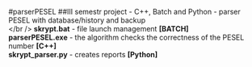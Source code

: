 #parserPESEL
##III semestr project - C++, Batch and Python - parser PESEL with database/history and backup <br /> </br />
**skrypt.bat** - file launch management											**[BATCH]** <br />
**parserPESEL.exe** - the algorithm checks the correctness of the PESEL number 	**[C++]** <br />
**skrypt_parser.py** - creates reports											**[Python]** <br />